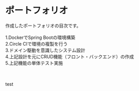 # ポートフォリオ

作成したポートフォリオの目次です。<br><br>
1.DockerでSpring Bootの環境構築<br>
2.Circle CIで環境の複製を行う<br>
3.ドメイン駆動を意識したシステム設計<br>
4.上記設計を元にCRUD機能（フロント・バックエンド）の作成<br>
5.上記機能の単体テスト実施<br>

<br><br>
test


